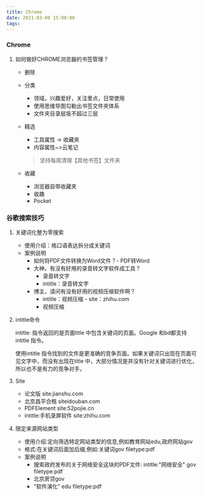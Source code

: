 ```yaml
---
title: Chrome
date: 2021-03-08 15:08:08
tags:
---
```

### Chrome

[小森林导航]: http://hao.xsld.com/

1. 如何做好CHROME浏览器的书签管理？

   - 删除

   - 分类

     - 领域，兴趣爱好，关注里点，日常使用
     - 使用思维导图勾勒出书签文件夹体系
     - 文件夹目录层圾不超过三层

   - 精选

     - 工具属性 -> 收藏夹
     - 内容属性~>云笔记

     > 坚持每周清理【其他书签】文件夹

   - 收藏

     - 浏览器自带收藏夹
     - 收趣
     - Pocket

### 谷歌搜索技巧

1. 关键词化整为零搜索

   - 使用介绍：格口语表达拆分成关键词
   - 案例说明
     - 如何将PDF文件转换为Word文件？- PDF转Word
     - 大神，有沒有好用的录音转文字软件成工具？
       - 录啬转文字
       - intitle：录音转文字
     - 博主，请问有没有好用的视频压缩软件啊？
       - intitle：视频压缩 - site：zhihu.com
       - 视频压缩

2. intitle命令

   intitle: 指令返回的是页面title 中包含关键词的页面。Google 和bd都支持intitle 指令。

   使用intitle 指令找到的文件是更准确的竞争页面。如果关键词只出现在页面可见文字中，而没有出现在title 中，大部分情况是并没有针对关键词进行优化，所以也不是有力的竞争对手。

3. Site

   - 论文版 site:jianshu.com
   - 北京昌平合租 siteidouban.com 
   - PDFEIement site:52pojie.cn
   - intitle:手机录屏软件 site:zhihu.com

4. 限定来源网站类型

   - 使用介绍:定向筛选特定网站类型的信息,例如教育网站edu,政府网站gov
   - 格式:在关键词后面加后缀,例如:关键词gov filetype:pdf
   - 案例说明
     - 搜索政府发布的关于网络安全这块的PDF文件: intitle:"网络安全" gov filetype:pdf
     - 北京房贷gov
     - "软件演化" edu filetype:pdf